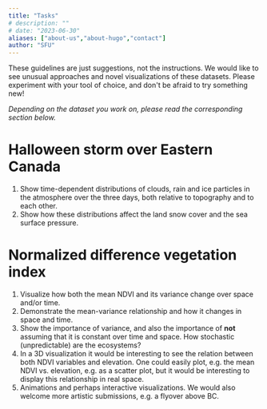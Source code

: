 ```yaml
---
title: "Tasks"
# description: ""
# date: "2023-06-30"
aliases: ["about-us","about-hugo","contact"]
author: "SFU"
---
```


These guidelines are just suggestions, not the instructions. We would like to see unusual approaches and novel
visualizations of these datasets. Please experiment with your tool of choice, and don't be afraid to try
something new!

*Depending on the dataset you work on, please read the corresponding section below.*

<!-- <br> -->

# Halloween storm over Eastern Canada

1. Show time-dependent distributions of clouds, rain and ice particles in the atmosphere over the three days,
   both relative to topography and to each other.
1. Show how these distributions affect the land snow cover and the sea surface pressure.





<!-- <br> -->

# Normalized difference vegetation index

1. Visualize how both the mean NDVI and its variance change over space and/or time.
1. Demonstrate the mean-variance relationship and how it changes in space and time.
1. Show the importance of variance, and also the importance of **not** assuming that it is constant over time
   and space. How stochastic (unpredictable) are the ecosystems?
1. In a 3D visualization it would be interesting to see the relation between both NDVI variables and
   elevation. One could easily plot, e.g. the mean NDVI vs. elevation, e.g. as a scatter plot, but it would be
   interesting to display this relationship in real space.
1. Animations and perhaps interactive visualizations. We would also welcome more artistic submissions, e.g. a
   flyover above BC.



<!-- 1. How does the relationship between the mean NDVI and its variance vary spatially? We would like to see -->
<!--    different ways of representing this relationship. -->



<!-- Not sure what you mean by "projected". If you referring to projection onto a sphere (if their rendering is 3D) -->
<!-- or a cartographic projection (if 2D), then we’ll leave it to participants. The goal of the contest is to see -->
<!-- unusual ideas and approaches, so I’d rather not limit to a specific view. -->





<!-- question to Stefano: -->
<!-- - how is V(NDVI) defined exactly? Is it spatial or temporal variance? -->








<!-- ========================================================================================== -->

<!-- - Visualize eddies in 3D, at a single snapshot, and over time. -->
<!-- - Visualize transport/advection of temperature and salinity -->
<!-- - Visualize correlation between the transport/advection of temperature and salinity -->
<!-- - Visualize statistics in eddies' ensembles and associated uncertainties in 3D, over time -->

<!-- 1. Visualize stagnated or diverted cold slabs (descending mantle material) at ~660 km (upper and lower mantle boundary) depth. <\!-- avalanches -\-> -->
<!-- 1. Visualize stagnated or diverted cold slabs at ~1600 km (mid-mantle) depth. <\!-- avalanches -\-> -->
<!-- 1. Visualize stagnated or diverted hot plumes (rising hot mantle material) at ~1600 km depth and their rise to the upper -->
<!--    regions of the lower mantle. -->
<!-- 1. Visualize stagnated or diverted hot plumes at ~660 km depth. -->
<!-- 1. Visualize correlations between the variables and the flow patterns described below. -->

<!-- Additional points will be given for: -->

<!-- - best cover visualization, and -->
<!-- - best representation of the 3D velocity field. -->

<!-- The slice visualization below and the [front-page](/) animation were produced with very simple ParaView workflows. The -->
<!-- overall goals of this contest is to produce better visualizations than these and to come up with novel analysis -->
<!-- techniques and ideas that are unique to the problem. -->

<!-- Ideally, all submissions should be reproducible and use only open-source tools, so that anyone could benefit from your -->
<!-- work. -->

<!-- You can check the IEEE SciVis Contest [2020 session](https://kaust-vislab.github.io/SciVis2020/results.html) to see the -->
<!-- previous year's winning entries. -->

<!-- <\!-- These are the most important outcomes of this modeling and study. -\-> -->






<!-- #### Physical variables and the flow patterns -->

<!-- The flow patterns (e.g. avalanches or stagnations) at 660 km depth and 1600 km depth are very different in nature, -->
<!-- making their visualization independent of each other. The former are caused by the endothermic phase transition at 660 -->
<!-- km which has been known for the past few decades. The latter are due to the iron spin transition in the lower mantle -->
<!-- minerals starting at ~1500 km depth. -->

<!-- The best way to track these two physical processes is by using the <ins>temperature anomaly</ins>. For the phase -->
<!-- transition at (660±10) km depth, you can look at depths above and below 660 km. Above this depth check for cold, -->
<!-- horizontally-extended material. Below this depth the hot rising material may be stagnated for a while before rising -->
<!-- above 600 km. -->

<!-- You can look for similar effects caused by the spin transition at 1600 km depth. Note that spin transition starts at -->
<!-- ~1500 km depth and is completed at the core-mantle boundary at the bottom of the model. -->

<!-- In addition to the temperature anomaly, you may use the <ins>spatial velocity</ins> to find these flow patterns. -->

<!-- For spin transition only you may also use the <ins>spin transition-induced density anomaly</ins> variable. Above 1500 km -->
<!-- depth the anomaly is zero (no spin transition effect). Between 1500 km and 1600 km, this density anomaly may become -->
<!-- negative in certain regions, slowing down or completely stopping cold sinking material (check the temperature -->
<!-- anomaly). This density anomaly becomes positive for the cold material after passing the 1600 km depth causing the -->
<!-- downward acceleration of the flow (avalanche). -->

<!-- Similarly, for hot plumes originating at the core-mantle boundary, this density anomaly is negative, helping their -->
<!-- acceleration. Near 1600 km depth the density anomaly in hot plumes becomes positive and may slow down or completely stop -->
<!-- them. -->

<!-- <\!-- - thermal conductivity [Watt/m/K], -\-> -->
<!-- <\!-- - thermal expansivity [1/K], -\-> -->





<!-- <\!-- Q: How can one differentiate between the endothermic phase transition at 660 km and the spin transition in iron in the -\-> -->
<!-- <\!-- lower mantle minerals at 1600 km when looking only at the 3D data, besides obviously the depth? Is there anything in the -\-> -->
<!-- <\!-- 3D variables that you gave me that can distinguish the two types of transitions? -\-> -->

<!-- <br> -->

<!-- ![Temperature and density anomalies](../images/dTdRho.png) -->

<!-- <\!-- <img src="../images/dT-dRho.jpg" alt="Temperature and density anomalies" style="float: left; margin-right: 10px;" /> -\-> -->

<!-- <p style="line-height: 1.2;"> <font size="3"> <b>Figure 2:</b> Temperature anomaly (left) and the corresponding spin -->
<!-- transition-induced density anomaly (right) at two timesteps separated by 20 Myrs (earlier at the top) in a cross-section -->
<!-- and at the inner, core-mantle boundary. You can see a descending cold slab that becomes first lighter and then heavier -->
<!-- (red and blue regions on the right panels) which can initially slow and then accelerate the mantle flow at mid-mantle -->
<!-- depths (bottom left panel). You can see similar effects in the hot rising plumes. These two effects can cause plume or -->
<!-- slab stagnation at mid-mantle depths with subsequent sudden avalanches. </font> </p> -->

<!-- <\!-- The spin transition-induced density for the model I have sent you is based D4 in Table 2 in the attached paper. In order to calculate the spin transition-induced density anomaly, we calculate the laterally average of this density and subtract it from the spin transition-induced density (i.e. anomaly = dRho - dRho_ave) (see the four lines at the bottom of page 5 in this paper). -->
<!-- <\!-- For depths above ~1500 km there is no spin transition, and therefore no spin transition-induced density (and hence no density anomaly). -\-> -->
<!-- <\!-- Temperature anomaly is calculated in similar way (T-Tave) (T_ave: average of temperature at each depth). -\-> -->
